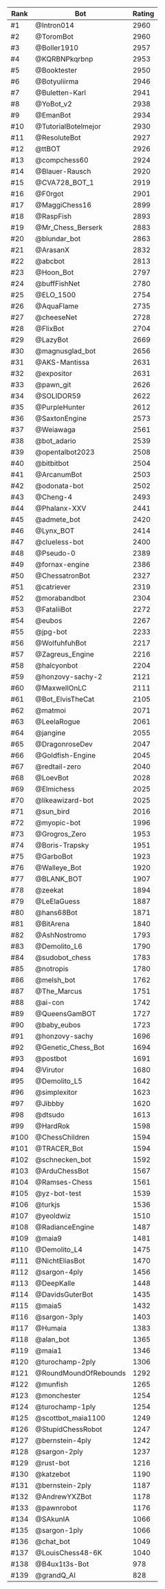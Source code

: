 Rank|Bot|Rating
---|---|---
#1|@Intron014|2960
#2|@ToromBot|2960
#3|@Boller1910|2957
#4|@KQRBNPkqrbnp|2953
#5|@Booktester|2950
#6|@Botyuliirma|2946
#7|@Buletten-Karl|2941
#8|@YoBot_v2|2938
#9|@EmanBot|2934
#10|@TutorialBotelmejor|2930
#11|@ResoluteBot|2927
#12|@ttBOT|2926
#13|@compchess60|2924
#14|@Blauer-Rausch|2920
#15|@CVA728_BOT_1|2919
#16|@F0rgot|2901
#17|@MaggiChess16|2899
#18|@RaspFish|2893
#19|@Mr_Chess_Berserk|2883
#20|@blundar_bot|2863
#21|@ArasanX|2832
#22|@abcbot|2813
#23|@Hoon_Bot|2797
#24|@buffFishNet|2780
#25|@ELO_1500|2754
#26|@AquaFlame|2735
#27|@cheeseNet|2728
#28|@FlixBot|2704
#29|@LazyBot|2669
#30|@magnusglad_bot|2656
#31|@AKS-Mantissa|2631
#32|@expositor|2631
#33|@pawn_git|2626
#34|@SOLIDOR59|2622
#35|@PurpleHunter|2612
#36|@SaxtonEngine|2573
#37|@Weiawaga|2561
#38|@bot_adario|2539
#39|@opentalbot2023|2508
#40|@bitbitbot|2504
#41|@ArcanumBot|2503
#42|@odonata-bot|2502
#43|@Cheng-4|2493
#44|@Phalanx-XXV|2441
#45|@admete_bot|2420
#46|@Lynx_BOT|2414
#47|@clueless-bot|2400
#48|@Pseudo-0|2389
#49|@fornax-engine|2386
#50|@ChessatronBot|2327
#51|@catriever|2319
#52|@morabandbot|2304
#53|@FataliiBot|2272
#54|@eubos|2267
#55|@jpg-bot|2233
#56|@WolfuhfuhBot|2217
#57|@Zagreus_Engine|2216
#58|@halcyonbot|2204
#59|@honzovy-sachy-2|2121
#60|@MaxwellOnLC|2111
#61|@Bot_ElvisTheCat|2105
#62|@matmoi|2071
#63|@LeelaRogue|2061
#64|@jangine|2055
#65|@DragonroseDev|2047
#66|@Goldfish-Engine|2045
#67|@redtail-zero|2040
#68|@LoevBot|2028
#69|@Elmichess|2025
#70|@likeawizard-bot|2025
#71|@sun_bird|2016
#72|@myopic-bot|1996
#73|@Grogros_Zero|1953
#74|@Boris-Trapsky|1951
#75|@GarboBot|1923
#76|@Walleye_Bot|1920
#77|@BLANK_BOT|1907
#78|@zeekat|1894
#79|@LeElaGuess|1887
#80|@hans68Bot|1871
#81|@BitArena|1840
#82|@AshNostromo|1793
#83|@Demolito_L6|1790
#84|@sudobot_chess|1783
#85|@notropis|1780
#86|@melsh_bot|1762
#87|@The_Marcus|1751
#88|@ai-con|1742
#89|@QueensGamBOT|1727
#90|@baby_eubos|1723
#91|@honzovy-sachy|1696
#92|@Genetic_Chess_Bot|1694
#93|@postbot|1691
#94|@Virutor|1680
#95|@Demolito_L5|1642
#96|@simplexitor|1623
#97|@Jibbby|1620
#98|@dtsudo|1613
#99|@HardRok|1598
#100|@ChessChildren|1594
#101|@TRACER_Bot|1594
#102|@schnecken_bot|1592
#103|@ArduChessBot|1567
#104|@Ramses-Chess|1561
#105|@yz-bot-test|1539
#106|@turkjs|1536
#107|@yeoldwiz|1510
#108|@RadianceEngine|1487
#109|@maia9|1481
#110|@Demolito_L4|1475
#111|@NichtEliasBot|1470
#112|@sargon-4ply|1456
#113|@DeepKalle|1448
#114|@DavidsGuterBot|1435
#115|@maia5|1432
#116|@sargon-3ply|1403
#117|@Humaia|1383
#118|@alan_bot|1365
#119|@maia1|1346
#120|@turochamp-2ply|1306
#121|@RoundMoundOfRebounds|1292
#122|@munfish|1265
#123|@monchester|1254
#124|@turochamp-1ply|1254
#125|@scottbot_maia1100|1249
#126|@StupidChessRobot|1247
#127|@bernstein-4ply|1242
#128|@sargon-2ply|1237
#129|@rust-bot|1216
#130|@katzebot|1190
#131|@bernstein-2ply|1187
#132|@AndrewYXZBot|1178
#133|@pawnrobot|1176
#134|@SAkunIA|1066
#135|@sargon-1ply|1066
#136|@chat_bot|1049
#137|@LouisChess48-6K|1040
#138|@B4ux1t3s-Bot|978
#139|@grandQ_AI|828
